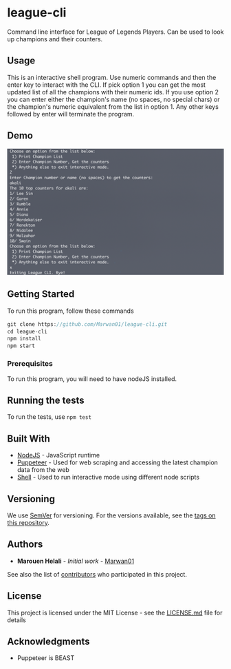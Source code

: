 # league-cli

Command line interface for League of Legends Players. Can be used to look up champions and their counters.

## Usage

This is an interactive shell program. Use numeric commands and then the enter key to interact with the CLI. If pick option 1 you can get the most updated list of all the champions with their numeric ids. If you use option 2 you can enter either the champion's name (no spaces, no special chars) or the champion's numeric equivalent from the list in option 1. Any other keys followed by enter will terminate the program.

## Demo

![demoscreenshot](demo.png)

## Getting Started

To run this program, follow these commands
```js
git clone https://github.com/Marwan01/league-cli.git
cd league-cli
npm install
npm start
```

### Prerequisites

To run this program, you will need to have nodeJS installed.

## Running the tests

To run the tests, use ```npm test```

## Built With

* [NodeJS](https://nodejs.org/en/) - JavaScript runtime
* [Puppeteer](https://pptr.dev/) - Used for web scraping and accessing the latest champion data from the web
* [Shell](https://www.shellscript.sh/) - Used to run interactive mode using different node scripts

## Versioning

We use [SemVer](http://semver.org/) for versioning. For the versions available, see the [tags on this repository](https://github.com/Marwan01/league-cli). 

## Authors

* **Marouen Helali** - *Initial work* - [Marwan01](https://github.com/Marwan01)

See also the list of [contributors](https://github.com/your/project/contributors) who participated in this project.

## License

This project is licensed under the MIT License - see the [LICENSE.md](LICENSE.md) file for details

## Acknowledgments

* Puppeteer is BEAST
